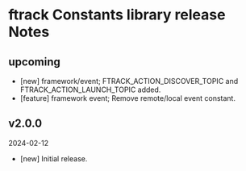 # ftrack Constants library release Notes

## upcoming

* [new] framework/event; FTRACK_ACTION_DISCOVER_TOPIC and FTRACK_ACTION_LAUNCH_TOPIC added.
* [feature] framework event; Remove remote/local event constant.


## v2.0.0
2024-02-12

* [new] Initial release.
